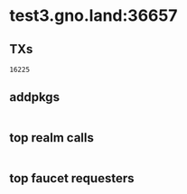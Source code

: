 # test3.gno.land:36657

## TXs
```
16225
```

## addpkgs
```
```

## top realm calls
```
```

## top faucet requesters
```
```

